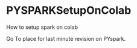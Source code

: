 # PYSPARKSetupOnColab
How to setup spark on colab

Go To place for last minute revision on PYspark.
